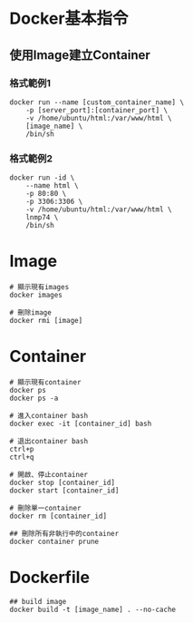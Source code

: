 # Docker基本指令

## 使用Image建立Container

### 格式範例1
```
docker run --name [custom_container_name] \
    -p [server_port]:[container_port] \
    -v /home/ubuntu/html:/var/www/html \
    [image_name] \
    /bin/sh
```

### 格式範例2
```
docker run -id \
    --name html \
    -p 80:80 \
    -p 3306:3306 \
    -v /home/ubuntu/html:/var/www/html \
    lnmp74 \
    /bin/sh
```


# Image
```
# 顯示現有images
docker images

# 刪除image
docker rmi [image]
```
# Container
```
# 顯示現有container
docker ps
docker ps -a

# 進入container bash
docker exec -it [container_id] bash

# 退出container bash
ctrl+p
ctrl+q

# 開啟、停止container
docker stop [container_id]
docker start [container_id]

# 刪除單一container
docker rm [container_id]

## 刪除所有非執行中的container
docker container prune
```

# Dockerfile
```
## build image
docker build -t [image_name] . --no-cache
```
